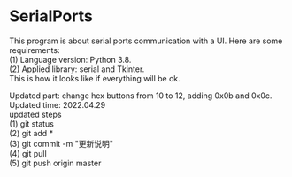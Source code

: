 # SerialPorts
This program is about serial ports communication with a UI. Here are some requirements:  
(1) Language version: Python 3.8.  
(2) Applied library: serial and Tkinter.  
This is how it looks like if everything will be ok.  
  
Updated part: change hex buttons from 10 to 12, adding 0x0b and 0x0c.  
Updated time: 2022.04.29  
updated steps  
(1) git status  
(2) git add *  
(3) git commit -m "更新说明"  
(4) git pull  
(5) git push origin master  
